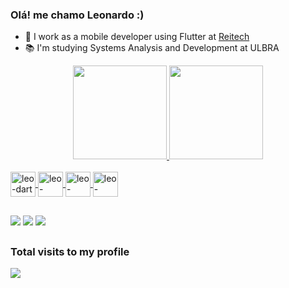 ### Olá! me chamo Leonardo :)
- 💼 I work as a mobile developer using Flutter at <a href="https://www.reitech.com.br/">Reitech</a>
- 📚 I'm studying Systems Analysis and Development at ULBRA

<div align="center">
  <a href="https://github.com/Leozin777">
<img height="150em" src="https://github-readme-stats.vercel.app/api?username=Leozin777&show_icons=true&theme=dark&include_all_commits=true&count_private=true"/>
<img height="150em" src="https://github-readme-stats.vercel.app/api/top-langs/?username=Leozin777&layout=compact&langs_count=7&theme=dark"/>
</div>

<div style="display: inline_block"><br>
<a href="#" target="_blank"><img align="center" alt="leo-dart" height="40" widht="20"src="https://cdn.jsdelivr.net/gh/devicons/devicon/icons/dart/dart-original.svg">
<a href="#" target="_blank"><img align="center" alt="leo-flutter" height="40" widht="20"src="https://cdn.jsdelivr.net/gh/devicons/devicon/icons/flutter/flutter-original.svg">
<a href="#" target="_blank"><img align="center" alt="leo-dotnet" height="40" widht="20"src="https://hermes.digitalinnovation.one/articles/cover/496931d9-69d6-4956-bb0a-032dd5792ade.png">
<a href="#" target="_blank"><img align="center" alt="leo-csharp" height="40" widht="20"src="https://cdn.jsdelivr.net/gh/devicons/devicon/icons/csharp/csharp-original.svg">
        
</div>
  
  ##
  
<div>
  <a href="https://www.linkedin.com/in/leonardo-cardoso-da-silveira-901a111b4/" target="_blank"><img src="https://img.shields.io/badge/LinkedIn-0077B5?style=for-the-badge&logo=linkedin&logoColor=white" target="_blank"></a>
  <a href ="mailto:leo.cardoso@rede.ulbra.br"><img src="https://img.shields.io/badge/-Gmail-%23333?style=for-the-badge&logo=gmail&logoColor=white" target="_blank"></a>
  <a href ="https://www.reddit.com/user/Leozin7777/"><img src="https://img.shields.io/badge/Reddit-%23FF4500.svg?style=for-the-badge&logo=Reddit&logoColor=white"></a>

</div>
      
  ##
  
    
  ### Total visits to my profile
<div text-align = "center">
  <img alingn="center" src="https://profile-counter.glitch.me/EdoardoRocha/count.svg"/>
</div>
  

